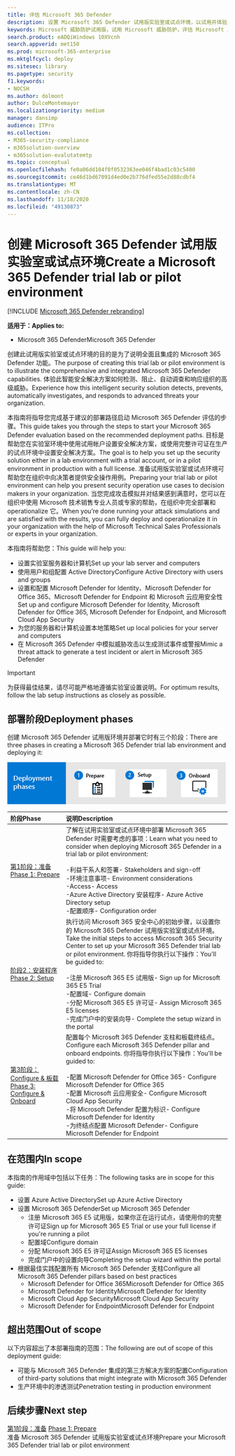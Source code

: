 ```yaml
---
title: 评估 Microsoft 365 Defender
description: 设置 Microsoft 365 Defender 试用版实验室或试点环境，以试用并体验用于保护组织中的设备、标识、数据和应用程序的安全解决方案。
keywords: Microsoft 威胁防护试用版，试用 Microsoft 威胁防护，评估 Microsoft 威胁防护，Microsoft 威胁防护评估实验室，Microsoft 威胁防护试验，网络安全，高级持久威胁，企业安全性，设备，设备，身份，用户，数据，应用程序，事件，自动调查和修正，高级搜寻
search.product: eADQiWindows 10XVcnh
search.appverid: met150
ms.prod: microsoft-365-enterprise
ms.mktglfcycl: deploy
ms.sitesec: library
ms.pagetype: security
f1.keywords:
- NOCSH
ms.author: dolmont
author: DulceMontemayor
ms.localizationpriority: medium
manager: dansimp
audience: ITPro
ms.collection:
- M365-security-compliance
- m365solution-overview
- m365solution-evalutatemtp
ms.topic: conceptual
ms.openlocfilehash: fe0a06dd104f0f0532363ee046f4bad1c03c5400
ms.sourcegitcommit: ce46d1bd67091d4ed0e2b776dfed55e2d88cdbf4
ms.translationtype: MT
ms.contentlocale: zh-CN
ms.lasthandoff: 11/18/2020
ms.locfileid: "49130873"
---
```

# <a name="create-a-microsoft-365-defender-trial-lab-or-pilot-environment"></a><span data-ttu-id="15dc4-104">创建 Microsoft 365 Defender 试用版实验室或试点环境</span><span class="sxs-lookup"><span data-stu-id="15dc4-104">Create a Microsoft 365 Defender trial lab or pilot environment</span></span> 

[!INCLUDE [Microsoft 365 Defender rebranding](../includes/microsoft-defender.md)]


<span data-ttu-id="15dc4-105">**适用于：**</span><span class="sxs-lookup"><span data-stu-id="15dc4-105">**Applies to:**</span></span>
- <span data-ttu-id="15dc4-106">Microsoft 365 Defender</span><span class="sxs-lookup"><span data-stu-id="15dc4-106">Microsoft 365 Defender</span></span>

<span data-ttu-id="15dc4-107">创建此试用版实验室或试点环境的目的是为了说明全面且集成的 Microsoft 365 Defender 功能。</span><span class="sxs-lookup"><span data-stu-id="15dc4-107">The purpose of creating this trial lab or pilot environment is to illustrate the comprehensive and integrated Microsoft 365 Defender capabilities.</span></span> <span data-ttu-id="15dc4-108">体验此智能安全解决方案如何检测、阻止、自动调查和响应组织的高级威胁。</span><span class="sxs-lookup"><span data-stu-id="15dc4-108">Experience how this intelligent security solution detects, prevents, automatically investigates, and responds to advanced threats your organization.</span></span> 

<span data-ttu-id="15dc4-109">本指南将指导您完成基于建议的部署路径启动 Microsoft 365 Defender 评估的步骤。</span><span class="sxs-lookup"><span data-stu-id="15dc4-109">This guide takes you through the steps to start your Microsoft 365 Defender evaluation based on the recommended deployment paths.</span></span> <span data-ttu-id="15dc4-110">目标是帮助您在实验室环境中使用试用帐户设置安全解决方案，或使用完整许可证在生产的试点环境中设置安全解决方案。</span><span class="sxs-lookup"><span data-stu-id="15dc4-110">The goal is to help you set up the security solution either in a lab environment with a trial account, or in a pilot environment in production with a full license.</span></span> <span data-ttu-id="15dc4-111">准备试用版实验室或试点环境可帮助您在组织中向决策者提供安全操作用例。</span><span class="sxs-lookup"><span data-stu-id="15dc4-111">Preparing your trial lab or pilot environment can help you present security operation use cases to decision makers in your organization.</span></span> <span data-ttu-id="15dc4-112">当您完成攻击模拟并对结果感到满意时，您可以在组织中使用 Microsoft 技术销售专业人员或专家的帮助，在组织中完全部署和 operationalize 它。</span><span class="sxs-lookup"><span data-stu-id="15dc4-112">When you’re done running your attack simulations and are satisfied with the results, you can fully deploy and operationalize it in your organization with the help of Microsoft Technical Sales Professionals or experts in your organization.</span></span> 

<span data-ttu-id="15dc4-113">本指南将帮助您：</span><span class="sxs-lookup"><span data-stu-id="15dc4-113">This guide will help you:</span></span>
- <span data-ttu-id="15dc4-114">设置实验室服务器和计算机</span><span class="sxs-lookup"><span data-stu-id="15dc4-114">Set up your lab server and computers</span></span>
- <span data-ttu-id="15dc4-115">使用用户和组配置 Active Directory</span><span class="sxs-lookup"><span data-stu-id="15dc4-115">Configure Active Directory with users and groups</span></span>
- <span data-ttu-id="15dc4-116">设置和配置 Microsoft Defender for Identity、Microsoft Defender for Office 365、Microsoft Defender for Endpoint 和 Microsoft 云应用安全性</span><span class="sxs-lookup"><span data-stu-id="15dc4-116">Set up and configure Microsoft Defender for Identity, Microsoft Defender for Office 365, Microsoft Defender for Endpoint, and Microsoft Cloud App Security</span></span>
- <span data-ttu-id="15dc4-117">为您的服务器和计算机设置本地策略</span><span class="sxs-lookup"><span data-stu-id="15dc4-117">Set up local policies for your server and computers</span></span>
- <span data-ttu-id="15dc4-118">在 Microsoft 365 Defender 中模拟威胁攻击以生成测试事件或警报</span><span class="sxs-lookup"><span data-stu-id="15dc4-118">Mimic a threat attack to generate a test incident or alert in Microsoft 365 Defender</span></span>

>[!IMPORTANT]
><span data-ttu-id="15dc4-119">为获得最佳结果，请尽可能严格地遵循实验室设置说明。</span><span class="sxs-lookup"><span data-stu-id="15dc4-119">For optimum results, follow the lab setup instructions as closely as possible.</span></span>


## <a name="deployment-phases"></a><span data-ttu-id="15dc4-120">部署阶段</span><span class="sxs-lookup"><span data-stu-id="15dc4-120">Deployment phases</span></span>

<span data-ttu-id="15dc4-121">创建 Microsoft 365 Defender 试用版环境并部署它时有三个阶段：</span><span class="sxs-lookup"><span data-stu-id="15dc4-121">There are three phases in creating a Microsoft 365 Defender trial lab environment and deploying it:</span></span>

![部署阶段：准备、设置、板载](../../media/phase-diagrams/deployment-phases.png)

|<span data-ttu-id="15dc4-123">阶段</span><span class="sxs-lookup"><span data-stu-id="15dc4-123">Phase</span></span> | <span data-ttu-id="15dc4-124">说明</span><span class="sxs-lookup"><span data-stu-id="15dc4-124">Description</span></span> | 
|:-------|:-----|
|[<span data-ttu-id="15dc4-125">第1阶段：准备</span><span class="sxs-lookup"><span data-stu-id="15dc4-125">Phase 1: Prepare</span></span>](prepare-mtpeval.md)| <span data-ttu-id="15dc4-126">了解在试用实验室或试点环境中部署 Microsoft 365 Defender 时需要考虑的事项：</span><span class="sxs-lookup"><span data-stu-id="15dc4-126">Learn what you need to consider when deploying Microsoft 365 Defender in a trial lab or pilot environment:</span></span> <br><br><span data-ttu-id="15dc4-127">-利益干系人和签署</span><span class="sxs-lookup"><span data-stu-id="15dc4-127">- Stakeholders and sign-off</span></span> <br> <span data-ttu-id="15dc4-128">-环境注意事项</span><span class="sxs-lookup"><span data-stu-id="15dc4-128">- Environment considerations</span></span> <br><span data-ttu-id="15dc4-129">-Access</span><span class="sxs-lookup"><span data-stu-id="15dc4-129">- Access</span></span> <br><span data-ttu-id="15dc4-130">-Azure Active Directory 安装程序</span><span class="sxs-lookup"><span data-stu-id="15dc4-130">- Azure Active Directory setup</span></span> <br> <span data-ttu-id="15dc4-131">-配置顺序</span><span class="sxs-lookup"><span data-stu-id="15dc4-131">- Configuration order</span></span>
|[<span data-ttu-id="15dc4-132">阶段2：安装程序</span><span class="sxs-lookup"><span data-stu-id="15dc4-132">Phase 2: Setup</span></span>](setup-mtpeval.md)|  <span data-ttu-id="15dc4-133">执行访问 Microsoft 365 安全中心的初始步骤，以设置你的 Microsoft 365 Defender 试用版实验室或试点环境。</span><span class="sxs-lookup"><span data-stu-id="15dc4-133">Take the initial steps to access Microsoft 365 Security Center to set up your Microsoft 365 Defender trial lab or pilot environment.</span></span> <span data-ttu-id="15dc4-134">你将指导你执行以下操作：</span><span class="sxs-lookup"><span data-stu-id="15dc4-134">You'll be guided to:</span></span><br><br><span data-ttu-id="15dc4-135">-注册 Microsoft 365 E5 试用版</span><span class="sxs-lookup"><span data-stu-id="15dc4-135">- Sign up for Microsoft 365 E5 Trial</span></span> <br>  <span data-ttu-id="15dc4-136">-配置域</span><span class="sxs-lookup"><span data-stu-id="15dc4-136">- Configure domain</span></span><br><span data-ttu-id="15dc4-137">-分配 Microsoft 365 E5 许可证</span><span class="sxs-lookup"><span data-stu-id="15dc4-137">- Assign Microsoft 365 E5 licenses</span></span><br><span data-ttu-id="15dc4-138">-完成门户中的安装向导</span><span class="sxs-lookup"><span data-stu-id="15dc4-138">- Complete the setup wizard in the portal</span></span>|
|[<span data-ttu-id="15dc4-139">第3阶段： Configure & 板载</span><span class="sxs-lookup"><span data-stu-id="15dc4-139">Phase 3: Configure & Onboard</span></span>](config-mtpeval.md) | <span data-ttu-id="15dc4-140">配置每个 Microsoft 365 Defender 支柱和板载终结点。</span><span class="sxs-lookup"><span data-stu-id="15dc4-140">Configure each Microsoft 365 Defender pillar and onboard endpoints.</span></span> <span data-ttu-id="15dc4-141">你将指导你执行以下操作：</span><span class="sxs-lookup"><span data-stu-id="15dc4-141">You'll be guided to:</span></span><br><br><span data-ttu-id="15dc4-142">-配置 Microsoft Defender for Office 365</span><span class="sxs-lookup"><span data-stu-id="15dc4-142">- Configure Microsoft Defender for Office 365</span></span><br><span data-ttu-id="15dc4-143">-配置 Microsoft 云应用安全</span><span class="sxs-lookup"><span data-stu-id="15dc4-143">- Configure Microsoft Cloud App Security</span></span><br><span data-ttu-id="15dc4-144">-将 Microsoft Defender 配置为标识</span><span class="sxs-lookup"><span data-stu-id="15dc4-144">- Configure Microsoft Defender for Identity</span></span><br><span data-ttu-id="15dc4-145">-为终结点配置 Microsoft Defender</span><span class="sxs-lookup"><span data-stu-id="15dc4-145">- Configure Microsoft Defender for Endpoint</span></span>


## <a name="in-scope"></a><span data-ttu-id="15dc4-146">在范围内</span><span class="sxs-lookup"><span data-stu-id="15dc4-146">In scope</span></span>

<span data-ttu-id="15dc4-147">本指南的作用域中包括以下任务：</span><span class="sxs-lookup"><span data-stu-id="15dc4-147">The following tasks are in scope for this guide:</span></span>
-   <span data-ttu-id="15dc4-148">设置 Azure Active Directory</span><span class="sxs-lookup"><span data-stu-id="15dc4-148">Set up Azure Active Directory</span></span>
-   <span data-ttu-id="15dc4-149">设置 Microsoft 365 Defender</span><span class="sxs-lookup"><span data-stu-id="15dc4-149">Set up Microsoft 365 Defender</span></span>
    -   <span data-ttu-id="15dc4-150">注册 Microsoft 365 E5 试用版，如果你正在运行试点，请使用你的完整许可证</span><span class="sxs-lookup"><span data-stu-id="15dc4-150">Sign up for Microsoft 365 E5 Trial or use your full license if you're running a pilot</span></span>
    -   <span data-ttu-id="15dc4-151">配置域</span><span class="sxs-lookup"><span data-stu-id="15dc4-151">Configure domain</span></span>
    -   <span data-ttu-id="15dc4-152">分配 Microsoft 365 E5 许可证</span><span class="sxs-lookup"><span data-stu-id="15dc4-152">Assign Microsoft 365 E5 licenses</span></span>
    -   <span data-ttu-id="15dc4-153">完成门户中的设置向导</span><span class="sxs-lookup"><span data-stu-id="15dc4-153">Completing the setup wizard within the portal</span></span>
-   <span data-ttu-id="15dc4-154">根据最佳实践配置所有 Microsoft 365 Defender 支柱</span><span class="sxs-lookup"><span data-stu-id="15dc4-154">Configure all Microsoft 365 Defender pillars based on best practices</span></span>
    -   <span data-ttu-id="15dc4-155">Microsoft Defender for Office 365</span><span class="sxs-lookup"><span data-stu-id="15dc4-155">Microsoft Defender for Office 365</span></span>
    -   <span data-ttu-id="15dc4-156">Microsoft Defender for Identity</span><span class="sxs-lookup"><span data-stu-id="15dc4-156">Microsoft Defender for Identity</span></span>
    -   <span data-ttu-id="15dc4-157">Microsoft Cloud App Security</span><span class="sxs-lookup"><span data-stu-id="15dc4-157">Microsoft Cloud App Security</span></span>
    -   <span data-ttu-id="15dc4-158">Microsoft Defender for Endpoint</span><span class="sxs-lookup"><span data-stu-id="15dc4-158">Microsoft Defender for Endpoint</span></span>

## <a name="out-of-scope"></a><span data-ttu-id="15dc4-159">超出范围</span><span class="sxs-lookup"><span data-stu-id="15dc4-159">Out of scope</span></span>

<span data-ttu-id="15dc4-160">以下内容超出了本部署指南的范围：</span><span class="sxs-lookup"><span data-stu-id="15dc4-160">The following are out of scope of this deployment guide:</span></span>

-   <span data-ttu-id="15dc4-161">可能与 Microsoft 365 Defender 集成的第三方解决方案的配置</span><span class="sxs-lookup"><span data-stu-id="15dc4-161">Configuration of third-party solutions that might integrate with Microsoft 365 Defender</span></span>
-   <span data-ttu-id="15dc4-162">生产环境中的渗透测试</span><span class="sxs-lookup"><span data-stu-id="15dc4-162">Penetration testing in production environment</span></span>

## <a name="next-step"></a><span data-ttu-id="15dc4-163">后续步骤</span><span class="sxs-lookup"><span data-stu-id="15dc4-163">Next step</span></span>
<span data-ttu-id="15dc4-164">[第1阶段：准备](prepare-mtpeval.md) 
</span><span class="sxs-lookup"><span data-stu-id="15dc4-164">[Phase 1: Prepare](prepare-mtpeval.md) 
</span></span><br> <span data-ttu-id="15dc4-165">准备 Microsoft 365 Defender 试用版实验室或试点环境</span><span class="sxs-lookup"><span data-stu-id="15dc4-165">Prepare your Microsoft 365 Defender trial lab or pilot environment</span></span>
